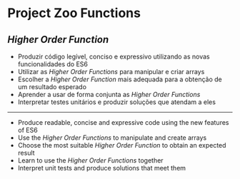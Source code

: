 # Project Zoo Functions

  ## _Higher Order Function_

- Produzir código legível, conciso e expressivo utilizando as novas funcionalidades do ES6
- Utilizar as _Higher Order Functions_ para manipular e criar arrays
- Escolher a _Higher Order Function_ mais adequada para a obtenção de um resultado esperado
- Aprender a usar de forma conjunta as _Higher Order Functions_
- Interpretar testes unitários e produzir soluções que atendam a eles

---

- Produce readable, concise and expressive code using the new features of ES6
- Use the _Higher Order Functions_ to manipulate and create arrays
- Choose the most suitable _Higher Order Function_ to obtain an expected result
- Learn to use the _Higher Order Functions_ together
- Interpret unit tests and produce solutions that meet them

